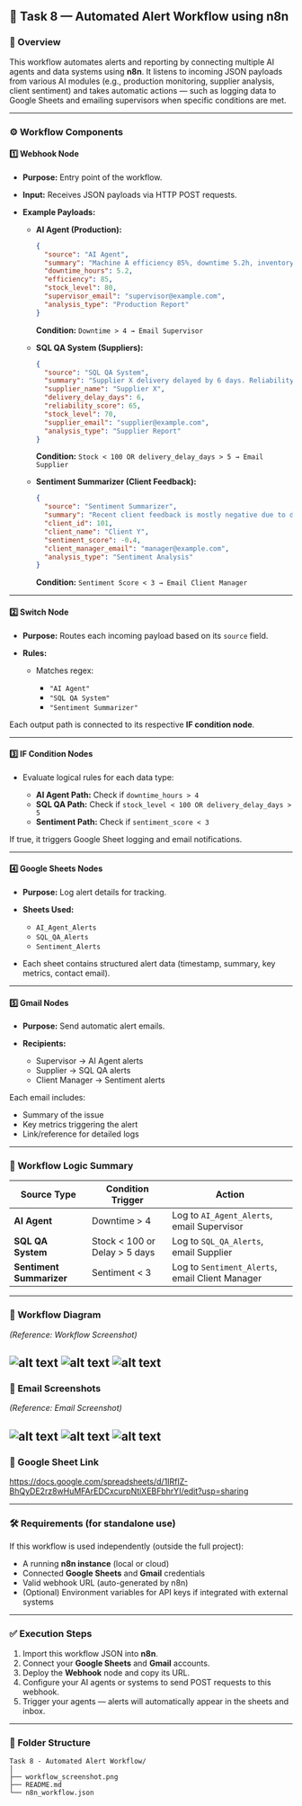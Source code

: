 ## 🧩 Task 8 — Automated Alert Workflow using n8n

### 📘 Overview

This workflow automates alerts and reporting by connecting multiple AI agents and data systems using **n8n**.
It listens to incoming JSON payloads from various AI modules (e.g., production monitoring, supplier analysis, client sentiment) and takes automatic actions — such as logging data to Google Sheets and emailing supervisors when specific conditions are met.

---

### ⚙️ Workflow Components

#### **1️⃣ Webhook Node**

* **Purpose:** Entry point of the workflow.
* **Input:** Receives JSON payloads via HTTP POST requests.
* **Example Payloads:**

  * **AI Agent (Production):**

    ```json
    {
      "source": "AI Agent",
      "summary": "Machine A efficiency 85%, downtime 5.2h, inventory low for steel coils.",
      "downtime_hours": 5.2,
      "efficiency": 85,
      "stock_level": 80,
      "supervisor_email": "supervisor@example.com",
      "analysis_type": "Production Report"
    }
    ```

    **Condition:** `Downtime > 4 → Email Supervisor`

  * **SQL QA System (Suppliers):**

    ```json
    {
      "source": "SQL QA System",
      "summary": "Supplier X delivery delayed by 6 days. Reliability score 65.",
      "supplier_name": "Supplier X",
      "delivery_delay_days": 6,
      "reliability_score": 65,
      "stock_level": 70,
      "supplier_email": "supplier@example.com",
      "analysis_type": "Supplier Report"
    }
    ```

    **Condition:** `Stock < 100 OR delivery_delay_days > 5 → Email Supplier`

  * **Sentiment Summarizer (Client Feedback):**

    ```json
    {
      "source": "Sentiment Summarizer",
      "summary": "Recent client feedback is mostly negative due to delayed shipments.",
      "client_id": 101,
      "client_name": "Client Y",
      "sentiment_score": -0.4,
      "client_manager_email": "manager@example.com",
      "analysis_type": "Sentiment Analysis"
    }
    ```

    **Condition:** `Sentiment Score < 3 → Email Client Manager`

---

#### **2️⃣ Switch Node**

* **Purpose:** Routes each incoming payload based on its `source` field.
* **Rules:**

  * Matches regex:

    * `"AI Agent"`
    * `"SQL QA System"`
    * `"Sentiment Summarizer"`

Each output path is connected to its respective **IF condition node**.

---

#### **3️⃣ IF Condition Nodes**

* Evaluate logical rules for each data type:

  * **AI Agent Path:** Check if `downtime_hours > 4`
  * **SQL QA Path:** Check if `stock_level < 100 OR delivery_delay_days > 5`
  * **Sentiment Path:** Check if `sentiment_score < 3`

If true, it triggers Google Sheet logging and email notifications.

---

#### **4️⃣ Google Sheets Nodes**

* **Purpose:** Log alert details for tracking.
* **Sheets Used:**

  * `AI_Agent_Alerts`
  * `SQL_QA_Alerts`
  * `Sentiment_Alerts`
* Each sheet contains structured alert data (timestamp, summary, key metrics, contact email).

---

#### **5️⃣ Gmail Nodes**

* **Purpose:** Send automatic alert emails.
* **Recipients:**

  * Supervisor → AI Agent alerts
  * Supplier → SQL QA alerts
  * Client Manager → Sentiment alerts

Each email includes:

* Summary of the issue
* Key metrics triggering the alert
* Link/reference for detailed logs

---

### 🧠 Workflow Logic Summary

| Source Type              | Condition Trigger             | Action                                          |
| ------------------------ | ----------------------------- | ----------------------------------------------- |
| **AI Agent**             | Downtime > 4                  | Log to `AI_Agent_Alerts`, email Supervisor      |
| **SQL QA System**        | Stock < 100 or Delay > 5 days | Log to `SQL_QA_Alerts`, email Supplier          |
| **Sentiment Summarizer** | Sentiment < 3                 | Log to `Sentiment_Alerts`, email Client Manager |

---

### 🧾 Workflow Diagram

*(Reference: Workflow Screenshot)*

![alt text](<Screenshot 2025-10-12 114723.png>)
![alt text](<Screenshot 2025-10-12 112749.png>)
![alt text](<Screenshot 2025-10-12 111109.png>)
---

### 🧾 Email Screenshots

*(Reference: Email Screenshot)*

![alt text](image.png)
![alt text](image-1.png)
![alt text](image-2.png)
---

### 🧾 Google Sheet Link
https://docs.google.com/spreadsheets/d/1IRfIZ-BhQyDE2rz8wHuMFArEDCxcurpNtiXEBFbhrYI/edit?usp=sharing

--- 

### 🛠️ Requirements (for standalone use)

If this workflow is used independently (outside the full project):

* A running **n8n instance** (local or cloud)
* Connected **Google Sheets** and **Gmail** credentials
* Valid webhook URL (auto-generated by n8n)
* (Optional) Environment variables for API keys if integrated with external systems

---

### ✅ Execution Steps

1. Import this workflow JSON into **n8n**.
2. Connect your **Google Sheets** and **Gmail** accounts.
3. Deploy the **Webhook** node and copy its URL.
4. Configure your AI agents or systems to send POST requests to this webhook.
5. Trigger your agents — alerts will automatically appear in the sheets and inbox.

---

### 📂 Folder Structure

```
Task 8 - Automated Alert Workflow/
│
├── workflow_screenshot.png
├── README.md
└── n8n_workflow.json
```


